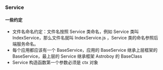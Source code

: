 ### Service

#### 一些约定

* 文件名命名约定：文件名按照 Service 类命名，例如 Service 类叫 IndexService，那么文件名就叫 IndexService.js ，Service 类的命名参照后端服务命名。
* 每个应用都应该有一个 BaseService，应用的 BaseService 继承上层框架的 BaseService，最上层的 Service  继承框架 Astroboy 的 BaseClass
* Service 构造函数第一个参数必须是 ctx 对象

